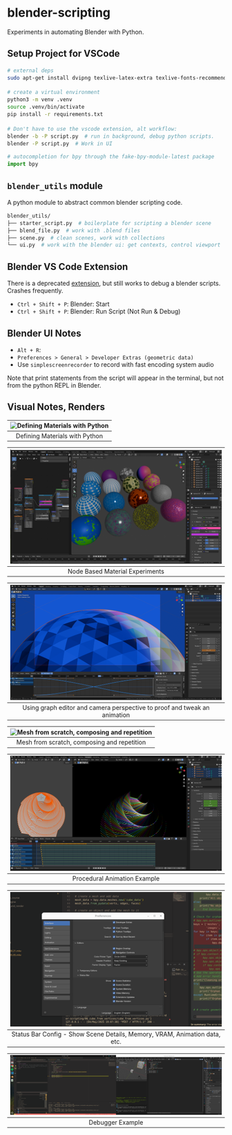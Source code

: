 # blender-scripting

Experiments in automating Blender with Python.

## Setup Project for VSCode

```bash
# external deps
sudo apt-get install dvipng texlive-latex-extra texlive-fonts-recommended

# create a virtual environment
python3 -m venv .venv
source .venv/bin/activate
pip install -r requirements.txt

# Don't have to use the vscode extension, alt workflow:
blender -b -P script.py  # run in background, debug python scripts.
blender -P script.py  # Work in UI
```

```py
# autocompletion for bpy through the fake-bpy-module-latest package
import bpy
```

## `blender_utils` module

A python module to abstract common blender scripting code.

```sh
blender_utils/
├── starter_script.py  # boilerplate for scripting a blender scene
├── blend_file.py  # work with .blend files
├── scene.py  # clean scenes, work with collections
└── ui.py  # work with the blender ui: get contexts, control viewport
```

## Blender VS Code Extension

There is a deprecated [extension](https://marketplace.visualstudio.com/items/?itemName=JacquesLucke.blender-development), but still works to debug a blender scripts. Crashes frequently.

- `Ctrl + Shift + P`: Blender: Start
- `Ctrl + Shift + P`: Blender: Run Script (Not Run & Debug)

## Blender UI Notes

- `Alt + R`:
- `Preferences > General > Developer Extras (geometric data)`
- Use `simplescreenrecorder` to record with fast encoding system audio

Note that print statements from the script will appear in the terminal, but not from the python REPL in Blender.

## Visual Notes, Renders

| ![Defining Materials with Python](./14_procedural_material/renders/cycles_render@200.png) |
| :--------------------------------------------------------------------------------: |
|                           Defining Materials with Python                           |

| ![Node Based Material Experiments](./13_node_based_material_exploration/_renders/node_mat_experiments.png) |
| :--------------------------------------------------------------------------------------------------------: |
|                                      Node Based Material Experiments                                       |

| ![Using graph editor and camera perspective to proof and tweak an animation](./12_random_mat_ico_sphere/renders/graph_editor.png) |
| :-------------------------------------------------------------------------------------------------------------------------------: |
|                             Using graph editor and camera perspective to proof and tweak an animation                             |

| ![Mesh from scratch, composing and repetition](./09_make_meshes/render.png) |
| :-------------------------------------------------------------------------: |
|                 Mesh from scratch, composing and repetition                 |

| ![Procedural Animation Example](./08_stack_spin_animation/_renders/interface.png) |
| :-------------------------------------------------------------------------------: |
|                           Procedural Animation Example                            |

| ![Status Bar Config - Show Scene Details, Memory, VRAM, Animation data, etc.](./04_vscode_python/status_bar_config.png) |
| :---------------------------------------------------------------------------------------------------------------------: |
|                       Status Bar Config - Show Scene Details, Memory, VRAM, Animation data, etc.                        |

| ![Debugger Example](./04_vscode_python/debugger.png) |
| :--------------------------------------------------: |
|                   Debugger Example                   |

